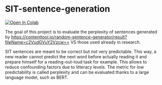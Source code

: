 # SIT-sentence-generation
<a target="_blank" href="https://colab.research.google.com/github/boumpteryx/SIT-sentence-generation/blob/main/Perplexity.ipynb">
  <img src="https://colab.research.google.com/assets/colab-badge.svg" alt="Open In Colab"/>
</a>

The goal of this project is to evaluate the perplexity of sentences generated by https://contenttool.io/random-sentence-generator/result?fileName=c2VudGVuY2Vzcw== VS those used already in research.

SIT sentences are meant to be correct but not very predictable. This way, a new reader cannot predict the next word before actually reading it and prepare himself for a reading-out-loud task for example. This allows to reduce confounding factors due to litteracy levels. The metric for low predictability is called perplexity and can be evaluated thanks to a large language model, such as BERT. 

